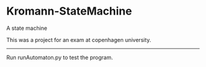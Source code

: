# Kromann-StateMachine
A state machine

This was a project for an exam at copenhagen university.

------
Run runAutomaton.py to test the program.
